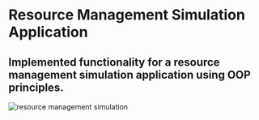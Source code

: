 # Resource Management Simulation Application

## Implemented functionality for a resource management simulation application using OOP principles.


![resource management simulation](https://user-images.githubusercontent.com/53113092/221814690-58f851ec-f63e-4403-8fe9-34f6e43398bd.png)
